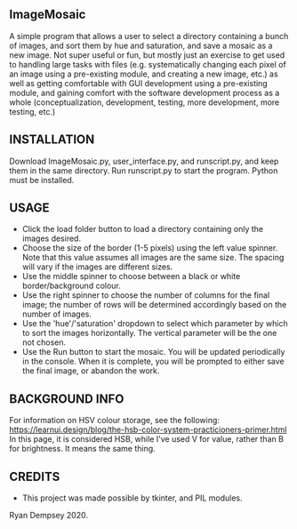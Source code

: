## ImageMosaic
A simple program that allows a user to select a directory containing a bunch of images, and sort them by hue and saturation, and save a mosaic as a new image.  Not super useful or fun, but mostly just an exercise to get used to handling large tasks with files (e.g. systematically changing each pixel of an image using a pre-existing module, and creating a new image, etc.) as well as getting comfortable with GUI development using a pre-existing module, and gaining comfort with the software development process as a whole (conceptualization, development, testing, more development, more testing, etc.)


## INSTALLATION

Download ImageMosaic.py, user_interface.py, and runscript.py, and keep them in the same directory.  Run runscript.py to start the program.  Python must be installed.

## USAGE

- Click the load folder button to load a directory containing only the images desired.
- Choose the size of the border (1-5 pixels) using the left value spinner.  Note that this value assumes all images are the same size.  The spacing will vary if the images are different sizes.
- Use the middle spinner to choose between a black or white border/background colour.
- Use the right spinner to choose the number of columns for the final image; the number of rows will be determined accordingly based on the number of images.
- Use the 'hue'/'saturation' dropdown to select which parameter by which to sort the images horizontally.  The vertical parameter will be the one not chosen.
- Use the Run button to start the mosaic.  You will be updated periodically in the console.  When it is complete, you will be prompted to either save the final image, or abandon the work.

## BACKGROUND INFO

For information on HSV colour storage, see the following:
https://learnui.design/blog/the-hsb-color-system-practicioners-primer.html
In this page, it is considered HSB, while I've used V for value, rather than B for brightness.  It means the same thing.

## CREDITS

- This project was made possible by tkinter, and PIL modules.


Ryan Dempsey 2020.
